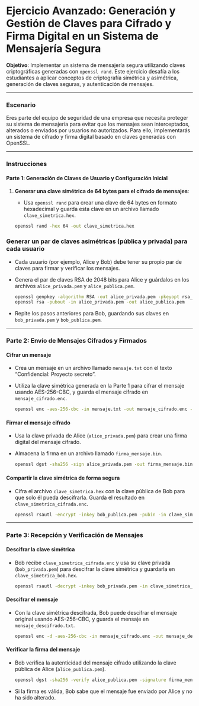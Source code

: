# Ejercicio Avanzado: Generación y Gestión de Claves para Cifrado y Firma Digital en un Sistema de Mensajería Segura

**Objetivo**: Implementar un sistema de mensajería segura utilizando claves criptográficas generadas con `openssl rand`. Este ejercicio desafía a los estudiantes a aplicar conceptos de criptografía simétrica y asimétrica, generación de claves seguras, y autenticación de mensajes.

---

### Escenario

Eres parte del equipo de seguridad de una empresa que necesita proteger su sistema de mensajería para evitar que los mensajes sean interceptados, alterados o enviados por usuarios no autorizados. Para ello, implementarás un sistema de cifrado y firma digital basado en claves generadas con OpenSSL.

---

### Instrucciones

#### Parte 1: Generación de Claves de Usuario y Configuración Inicial

1. **Generar una clave simétrica de 64 bytes para el cifrado de mensajes**:
   - Usa `openssl rand` para crear una clave de 64 bytes en formato hexadecimal y guarda esta clave en un archivo llamado `clave_simetrica.hex`.

   ```bash
   openssl rand -hex 64 -out clave_simetrica.hex
### Generar un par de claves asimétricas (pública y privada) para cada usuario

- Cada usuario (por ejemplo, Alice y Bob) debe tener su propio par de claves para firmar y verificar los mensajes.
- Genera el par de claves RSA de 2048 bits para Alice y guárdalos en los archivos `alice_privada.pem` y `alice_publica.pem`.

    ```bash
    openssl genpkey -algorithm RSA -out alice_privada.pem -pkeyopt rsa_keygen_bits:2048
    openssl rsa -pubout -in alice_privada.pem -out alice_publica.pem
    ```

- Repite los pasos anteriores para Bob, guardando sus claves en `bob_privada.pem` y `bob_publica.pem`.

---

### Parte 2: Envío de Mensajes Cifrados y Firmados

#### Cifrar un mensaje

- Crea un mensaje en un archivo llamado `mensaje.txt` con el texto “Confidencial: Proyecto secreto”.
- Utiliza la clave simétrica generada en la Parte 1 para cifrar el mensaje usando AES-256-CBC, y guarda el mensaje cifrado en `mensaje_cifrado.enc`.

    ```bash
    openssl enc -aes-256-cbc -in mensaje.txt -out mensaje_cifrado.enc -pass file:clave_simetrica.hex
    ```

#### Firmar el mensaje cifrado

- Usa la clave privada de Alice (`alice_privada.pem`) para crear una firma digital del mensaje cifrado.
- Almacena la firma en un archivo llamado `firma_mensaje.bin`.

    ```bash
    openssl dgst -sha256 -sign alice_privada.pem -out firma_mensaje.bin mensaje_cifrado.enc
    ```

#### Compartir la clave simétrica de forma segura

- Cifra el archivo `clave_simetrica.hex` con la clave pública de Bob para que solo él pueda descifrarla. Guarda el resultado en `clave_simetrica_cifrada.enc`.

    ```bash
    openssl rsautl -encrypt -inkey bob_publica.pem -pubin -in clave_simetrica.hex -out clave_simetrica_cifrada.enc
    ```

---

### Parte 3: Recepción y Verificación de Mensajes

#### Descifrar la clave simétrica

- Bob recibe `clave_simetrica_cifrada.enc` y usa su clave privada (`bob_privada.pem`) para descifrar la clave simétrica y guardarla en `clave_simetrica_bob.hex`.

    ```bash
    openssl rsautl -decrypt -inkey bob_privada.pem -in clave_simetrica_cifrada.enc -out clave_simetrica_bob.hex
    ```

#### Descifrar el mensaje

- Con la clave simétrica descifrada, Bob puede descifrar el mensaje original usando AES-256-CBC, y guarda el mensaje en `mensaje_descifrado.txt`.

    ```bash
    openssl enc -d -aes-256-cbc -in mensaje_cifrado.enc -out mensaje_descifrado.txt -pass file:clave_simetrica_bob.hex
    ```

#### Verificar la firma del mensaje

- Bob verifica la autenticidad del mensaje cifrado utilizando la clave pública de Alice (`alice_publica.pem`).

    ```bash
    openssl dgst -sha256 -verify alice_publica.pem -signature firma_mensaje.bin mensaje_cifrado.enc
    ```

- Si la firma es válida, Bob sabe que el mensaje fue enviado por Alice y no ha sido alterado.

